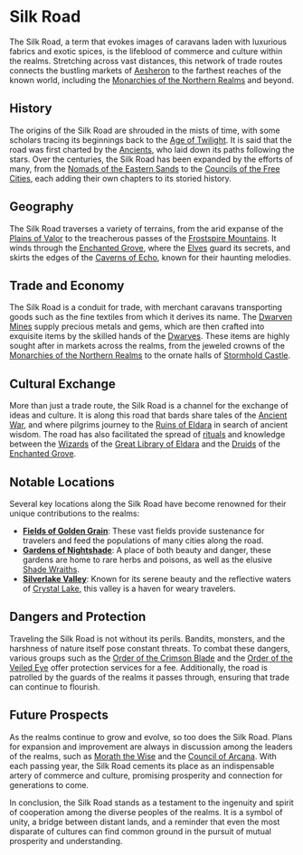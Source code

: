 # Silk Road

The Silk Road, a term that evokes images of caravans laden with luxurious fabrics and exotic spices, is the lifeblood of commerce and culture within the realms. Stretching across vast distances, this network of trade routes connects the bustling markets of [Aesheron](Aesheron.md) to the farthest reaches of the known world, including the [Monarchies of the Northern Realms](Monarchies%20of%20the%20Northern%20Realms.md) and beyond.

## History

The origins of the Silk Road are shrouded in the mists of time, with some scholars tracing its beginnings back to the [Age of Twilight](Age%20of%20Twilight.md). It is said that the road was first charted by the [Ancients](Ancients.md), who laid down its paths following the stars. Over the centuries, the Silk Road has been expanded by the efforts of many, from the [Nomads of the Eastern Sands](Nomads%20of%20the%20Eastern%20Sands.md) to the [Councils of the Free Cities](Councils%20of%20the%20Free%20Cities.md), each adding their own chapters to its storied history.

## Geography

The Silk Road traverses a variety of terrains, from the arid expanse of the [Plains of Valor](Plains%20of%20Valor.md) to the treacherous passes of the [Frostspire Mountains](Frostspire%20Mountains.md). It winds through the [Enchanted Grove](Enchanted%20Grove.md), where the [Elves](Elves.md) guard its secrets, and skirts the edges of the [Caverns of Echo](Caverns%20of%20Echo.md), known for their haunting melodies.

## Trade and Economy

The Silk Road is a conduit for trade, with merchant caravans transporting goods such as the fine textiles from which it derives its name. The [Dwarven Mines](Dwarven%20Mines.md) supply precious metals and gems, which are then crafted into exquisite items by the skilled hands of the [Dwarves](Dwarves.md). These items are highly sought after in markets across the realms, from the jeweled crowns of the [Monarchies of the Northern Realms](Monarchies%20of%20the%20Northern%20Realms.md) to the ornate halls of [Stormhold Castle](Stormhold%20Castle.md).

## Cultural Exchange

More than just a trade route, the Silk Road is a channel for the exchange of ideas and culture. It is along this road that bards share tales of the [Ancient War](Ancient%20War.md), and where pilgrims journey to the [Ruins of Eldara](Ruins%20of%20Eldara.md) in search of ancient wisdom. The road has also facilitated the spread of [rituals](Rituals.md) and knowledge between the [Wizards](Wizards.md) of the [Great Library of Eldara](Great%20Library%20of%20Eldara.md) and the [Druids](Druids.md) of the [Enchanted Grove](Enchanted%20Grove.md).

## Notable Locations

Several key locations along the Silk Road have become renowned for their unique contributions to the realms:

- **[Fields of Golden Grain](Fields%20of%20Golden%20Grain.md)**: These vast fields provide sustenance for travelers and feed the populations of many cities along the road.
- **[Gardens of Nightshade](Gardens%20of%20Nightshade.md)**: A place of both beauty and danger, these gardens are home to rare herbs and poisons, as well as the elusive [Shade Wraiths](Shade%20Wraiths.md).
- **[Silverlake Valley](Silverlake%20Valley.md)**: Known for its serene beauty and the reflective waters of [Crystal Lake](Crystal%20Lake.md), this valley is a haven for weary travelers.

## Dangers and Protection

Traveling the Silk Road is not without its perils. Bandits, monsters, and the harshness of nature itself pose constant threats. To combat these dangers, various groups such as the [Order of the Crimson Blade](Order%20of%20the%20Crimson%20Blade.md) and the [Order of the Veiled Eye](Order%20of%20the%20Veiled%20Eye.md) offer protection services for a fee. Additionally, the road is patrolled by the guards of the realms it passes through, ensuring that trade can continue to flourish.

## Future Prospects

As the realms continue to grow and evolve, so too does the Silk Road. Plans for expansion and improvement are always in discussion among the leaders of the realms, such as [Morath the Wise](Morath%20the%20Wise.md) and the [Council of Arcana](Council%20of%20Arcana.md). With each passing year, the Silk Road cements its place as an indispensable artery of commerce and culture, promising prosperity and connection for generations to come.

In conclusion, the Silk Road stands as a testament to the ingenuity and spirit of cooperation among the diverse peoples of the realms. It is a symbol of unity, a bridge between distant lands, and a reminder that even the most disparate of cultures can find common ground in the pursuit of mutual prosperity and understanding.